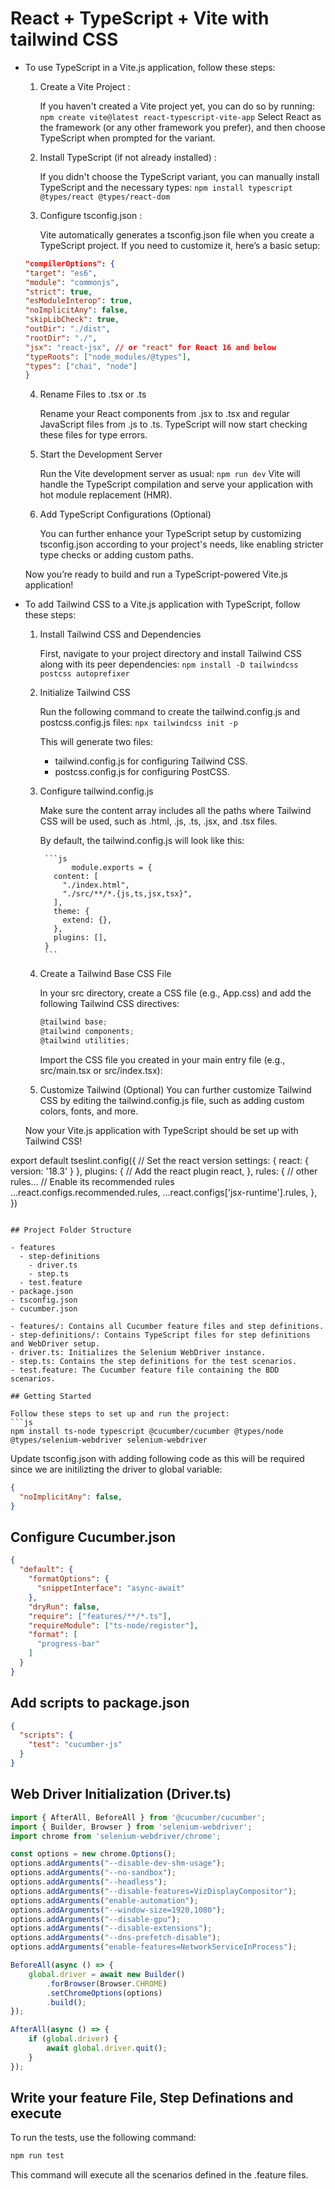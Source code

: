 # React + TypeScript + Vite with tailwind CSS

- To use TypeScript in a Vite.js application, follow these steps:

  1. Create a Vite Project :

      If you haven't created a Vite project yet, you can do so by running:
      `npm create vite@latest react-typescript-vite-app`
      Select React as the framework (or any other framework you prefer), and then choose TypeScript when prompted for the variant.
  
  2. Install TypeScript (if not already installed) :

      If you didn't choose the TypeScript variant, you can manually install TypeScript and the necessary types:
      `npm install typescript @types/react @types/react-dom`

  3. Configure tsconfig.json :
   
      Vite automatically generates a tsconfig.json file when you create a TypeScript project. If you need to customize it, here’s a basic setup:
      
    ```json
  "compilerOptions": {
    "target": "es6",
    "module": "commonjs",
    "strict": true,
    "esModuleInterop": true,
    "noImplicitAny": false,
    "skipLibCheck": true,
    "outDir": "./dist",
    "rootDir": "./",
    "jsx": "react-jsx", // or "react" for React 16 and below
    "typeRoots": ["node_modules/@types"],
    "types": ["chai", "node"]
  }
    ```


  4. Rename Files to .tsx or .ts
      
      Rename your React components from .jsx to .tsx and regular JavaScript files from .js to .ts. TypeScript will now start checking these files for type errors.

  5. Start the Development Server
      
      Run the Vite development server as usual:
      `npm run dev`
      Vite will handle the TypeScript compilation and serve your application with hot module replacement (HMR).

  6. Add TypeScript Configurations (Optional)

      You can further enhance your TypeScript setup by customizing tsconfig.json according to your project's needs, like enabling stricter type checks or adding custom paths.

      
  Now you’re ready to build and run a TypeScript-powered Vite.js application!

- To add Tailwind CSS to a Vite.js application with TypeScript, follow these steps:

  1. Install Tailwind CSS and Dependencies
      
      First, navigate to your project directory and install Tailwind CSS along with its peer dependencies:
      `npm install -D tailwindcss postcss autoprefixer`
  
  2. Initialize Tailwind CSS
    
      Run the following command to create the tailwind.config.js and postcss.config.js files:
      `npx tailwindcss init -p`

      This will generate two files:
        - tailwind.config.js for configuring Tailwind CSS.
        - postcss.config.js for configuring PostCSS.

  3. Configure tailwind.config.js

      Make sure the content array includes all the paths where Tailwind CSS will be used, such as .html, .js, .ts, .jsx, and .tsx files.

      By default, the tailwind.config.js will look like this:

          ```js 
                module.exports = {
            content: [
              "./index.html",
              "./src/**/*.{js,ts,jsx,tsx}",
            ],
            theme: {
              extend: {},
            },
            plugins: [],
          }
          ```


  4. Create a Tailwind Base CSS File
      
      In your src directory, create a CSS file (e.g., App.css) and add the following Tailwind CSS directives:

        ```js 
      @tailwind base;
      @tailwind components;
      @tailwind utilities;
        ```
      Import the CSS file you created in your main entry file (e.g., src/main.tsx or src/index.tsx):

  5. Customize Tailwind (Optional)
      You can further customize Tailwind CSS by editing the tailwind.config.js file, such as adding custom colors, fonts, and more.

  Now your Vite.js application with TypeScript should be set up with Tailwind CSS!


export default tseslint.config({
  // Set the react version
  settings: { react: { version: '18.3' } },
  plugins: {
    // Add the react plugin
    react,
  },
  rules: {
    // other rules...
    // Enable its recommended rules
    ...react.configs.recommended.rules,
    ...react.configs['jsx-runtime'].rules,
  },
})
```

## Project Folder Structure

- features
  - step-definitions
    - driver.ts
    - step.ts
  - test.feature
- package.json
- tsconfig.json
- cucumber.json

- features/: Contains all Cucumber feature files and step definitions.
- step-definitions/: Contains TypeScript files for step definitions and WebDriver setup.
- driver.ts: Initializes the Selenium WebDriver instance.
- step.ts: Contains the step definitions for the test scenarios.
- test.feature: The Cucumber feature file containing the BDD scenarios.

## Getting Started

Follow these steps to set up and run the project:
```js 
npm install ts-node typescript @cucumber/cucumber @types/node @types/selenium-webdriver selenium-webdriver
```

Update tsconfig.json with adding following code as this will be required since we are initilizting the driver to global variable:
```json
{
  "noImplicitAny": false,
}
```
## Configure Cucumber.json

```json
{
  "default": {
    "formatOptions": {
      "snippetInterface": "async-await"
    },
    "dryRun": false,
    "require": ["features/**/*.ts"],
    "requireModule": ["ts-node/register"],
    "format": [
      "progress-bar"
    ]
  }
}
```

## Add scripts to package.json

```json
{
  "scripts": {
    "test": "cucumber-js"
  }
}
```

## Web Driver Initialization (Driver.ts)

```js
import { AfterAll, BeforeAll } from '@cucumber/cucumber';
import { Builder, Browser } from 'selenium-webdriver';
import chrome from 'selenium-webdriver/chrome';

const options = new chrome.Options();
options.addArguments("--disable-dev-shm-usage");
options.addArguments("--no-sandbox");
options.addArguments("--headless");
options.addArguments("--disable-features=VizDisplayCompositor");
options.addArguments("enable-automation");
options.addArguments("--window-size=1920,1080");
options.addArguments("--disable-gpu");
options.addArguments("--disable-extensions");
options.addArguments("--dns-prefetch-disable");
options.addArguments("enable-features=NetworkServiceInProcess");

BeforeAll(async () => {
    global.driver = await new Builder()
        .forBrowser(Browser.CHROME)
        .setChromeOptions(options)
        .build();
});

AfterAll(async () => {
    if (global.driver) {
        await global.driver.quit();
    }
});
```

## Write your feature File, Step Definations and execute

To run the tests, use the following command:
```js
npm run test
```

This command will execute all the scenarios defined in the .feature files.
